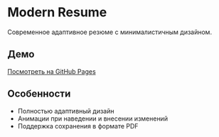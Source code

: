# Modern Resume
Современное адаптивное резюме с минималистичным дизайном.

## Демо
[Посмотреть на GitHub Pages](https://sofiia-cloud.github.io/editable-resume-/)

## Особенности
- Полностью адаптивный дизайн
- Анимации при наведении и внесении изменений
- Поддержка сохранения в формате PDF
